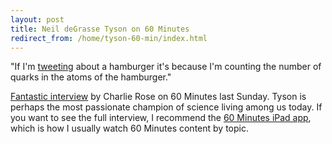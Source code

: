 ```yaml
---
layout: post
title: Neil deGrasse Tyson on 60 Minutes
redirect_from: /home/tyson-60-min/index.html
---
```

<p>"If I'm <a href="https://twitter.com/neiltyson">tweeting</a> about a hamburger it's because I'm counting the number of quarks in the atoms of the hamburger."</p>

<p><a href="http://www.cbsnews.com/news/neil-degrasse-tyson-astrophysicist-charlie-rose-60-minutes/">Fantastic interview</a> by Charlie Rose on 60 Minutes last Sunday. Tyson is perhaps the most passionate champion of science living among us today. If you want to see the full interview, I recommend the <a href="https://itunes.apple.com/us/app/60-minutes/id403426652?mt=8">60 Minutes iPad app</a>, which is how I usually watch 60 Minutes content by topic. </p>
